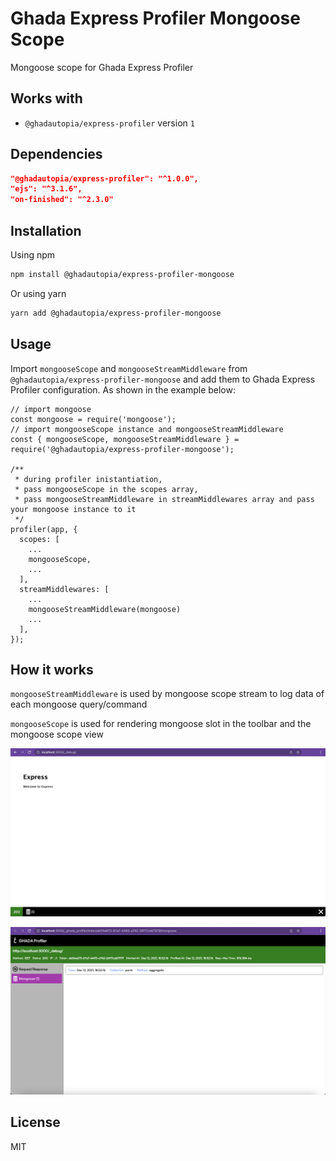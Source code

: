 
# Ghada Express Profiler Mongoose Scope

Mongoose scope for Ghada Express Profiler

## Works with

- `@ghadautopia/express-profiler` version `1`

## Dependencies

```package.json
"@ghadautopia/express-profiler": "^1.0.0",
"ejs": "^3.1.6",
"on-finished": "^2.3.0"
```

## Installation

Using npm

```sh
npm install @ghadautopia/express-profiler-mongoose
```

Or using yarn

```sh
yarn add @ghadautopia/express-profiler-mongoose
```

## Usage

Import `mongooseScope` and `mongooseStreamMiddleware` from `@ghadautopia/express-profiler-mongoose` and add them to Ghada Express Profiler configuration. As shown in the example below:

```node
// import mongoose
const mongoose = require('mongoose');
// import mongooseScope instance and mongooseStreamMiddleware
const { mongooseScope, mongooseStreamMiddleware } = require('@ghadautopia/express-profiler-mongoose');

/**
 * during profiler inistantiation,
 * pass mongooseScope in the scopes array, 
 * pass mongooseStreamMiddleware in streamMiddlewares array and pass your mongoose instance to it
 */
profiler(app, {
  scopes: [
    ...  
    mongooseScope,
    ...
  ],
  streamMiddlewares: [
    ...
    mongooseStreamMiddleware(mongoose)
    ...
  ],
});
```

## How it works

`mongooseStreamMiddleware` is used by mongoose scope stream to log data of each mongoose query/command

`mongooseScope` is used for rendering mongoose slot in the toolbar and the mongoose scope view

![toolbar mongoose](doc/images/view-toolbar-mongoose.png)

![scope mongoose](doc/images/view-scopes-mongoose.png)

## License

MIT
